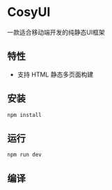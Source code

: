 # CosyUI

一款适合移动端开发的纯静态UI框架

## 特性

- 支持 HTML 静态多页面构建

## 安装

```bash
npm install
```

## 运行


```bash
npm run dev
```


## 编译

```bash
```
